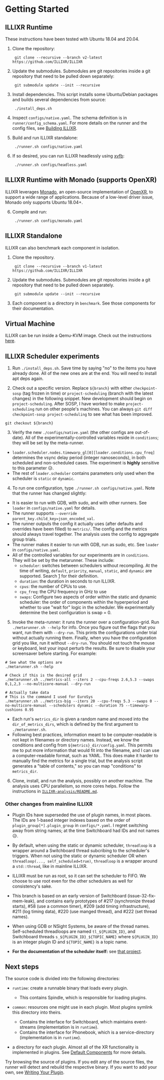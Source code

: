 # Getting Started

## ILLIXR Runtime

These instructions have been tested with Ubuntu 18.04 and 20.04.

1. Clone the repository:

        git clone --recursive --branch v2-latest https://github.com/ILLIXR/ILLIXR


2. Update the submodules. Submodules are git repositories inside a git repository that need to be
   pulled down separately:

        git submodule update --init --recursive

3. Install dependencies. This script installs some Ubuntu/Debian packages and builds several dependencies
   from source:

        ./install_deps.sh

4. Inspect `configs/native.yaml`. The schema definition is in `runner/config_schema.yaml`. For more
   details on the runner and the config files, see [Building ILLIXR][6].

5. Build and run ILLIXR standalone:

        ./runner.sh configs/native.yaml

6. If so desired, you can run ILLIXR headlessly using [xvfb][5]:

        ./runner.sh configs/headless.yaml

## ILLIXR Runtime with Monado (supports OpenXR)

ILLIXR leverages [Monado][3], an open-source implementation of [OpenXR][4], to support a wide range
of applications. Because of a low-level driver issue, Monado only supports Ubuntu 18.04+.

6. Compile and run:

        ./runner.sh configs/monado.yaml

## ILLIXR Standalone

ILLIXR can also benchmark each component in isolation.

1. Clone the repository.

        git clone --recursive --branch v1-latest https://github.com/ILLIXR/ILLIXR

2. Update the submodules. Submodules are git repositories inside a git repository that need to be
   pulled down separately.

        git submodule update --init --recursive

3. Each component is a directory in `benchmark`. See those components for their documentation.

## Virtual Machine

ILLIXR can be run inside a Qemu-KVM image. Check out the instructions [here][7].

## ILLIXR Scheduler experiments

1. Run `./install_deps.sh`. Save time by saying "no" to the items you have already done. All of the new ones are at the end. You will need to install apt deps again.

2. Check out a specific version. Replace `${branch}` with either `checkpoint-sosp` (tag frozen in time) or `project-scheduling` (branch with the latest changes) in the following snippet. New development should begin on `project-scheduling`. After SOSP, I have worked to make `project-scheduling` run on other people's machines. You can always `git diff checkpoint-sosp project-scheduling` to see what has been improved.

```
git checkout ${branch}
```

3. Verify the new `./configs/native.yaml` (the other configs are out-of-date). All of the experimentally-controlled variables reside in `conditions`; they will be set by the meta-runner.

  - `loader.scheduler.nodes.timewarp_gl[0][loader.conditions.cpu_freq]` determines the vsync delay period (integer nanoseconds), in both scheduled and non-scheduled cases. The experiment is **highly** sensitive to this parameter 😥.
  - The rest of `loader.scheduler` contains parameters only used when the scheduler is `static` or `dynamic`.

4. To run one configuration, type `./runner.sh configs/native.yaml`. Note that the runner has changed slightly:

  - It is easier to run with GDB, with sudo, and with other runners. See `loader` in `configs/native.yaml` for details.
  - The runner supports `--override parent_key.child_key=json_encoded_val`.
  - The runner outputs the config it actually uses (after defaults and overrides have been filled) to `metrics/`. The config and the metrics should always travel together. The analysis uses the config to aggregate group trials.
  - The runner makes it easier to run with GDB, run as sudo, etc. See `loader` in `configs/native.yaml`.
  - All of the controlled variables for our experiments are in `conditions`. They will be set by the metarunner. These include:
    - `scheduler`: switches between schedulers without recompiling. At the time of writing, `default`, `priority`, `manual`, `static`, and `dynamic` are supported. Search [1](https://docs.google.com/document/d/1FPjLn1FzxDuFla1P-VtXKRnCYHoGSGvXkcZEYO0PM7E) for their definition.
    - `duration`: the duration in seconds to run ILLIXR.
    - `cpus`: the number of CPUs to use.
    - `cpu_freq`: the CPU frequency in GHz to use
    - `swaps`: Configure two aspects of order within the static and dynamic scheduler: the order of components within the hyperperiod and whether to use "wait for" logic in the scheduler. We experimentally determine the best configuration is swap = 0.

5. Invoke the meta-runner: it runs the runner over a configuration-grid. Run `./metarunner.sh --help` for info. Once you figure out the flags that you want, run them with `--dry-run`. This prints the configurations under trial without actually running them. Finally, when you have the configuration grid you like, run it without `--dry-run`. You should not touch the mouse or keyboard, lest your input perturb the results. Be sure to disable your screensaver before starting. For example:

```
# See what the options are
./metarunner.sh --help

# Check if this is the desired grid
./metarunner.sh ../metrics-all --iters 2 --cpu-freqs 2.6,5.3 --swaps 0,1,2,3 --no-multicore-manual --dry-run

# Actually take data
# This is the command I used for EuroSys
./metarunner.sh ../metrics-big --iters 20 --cpu-freqs 5.3 --swaps 0 --no-multicore-manual --schedulers dynamic --duration 75 --timewarp-cushions 0.95

```

  - Each run's `metrics_dir` is given a random name and moved into the `dir_of_metrics_dirs`, which is defined by the first argument to `./metarunner.sh`.
  - Following best practices, information meant to be computer-readable is not kept in filenames or directory names. Instead, we know the conditions and config from `${metrics}_dir/config.yaml`. This permits me to put more information that would fit into the filename, and I can use a computer-readable format, such as YAML. This does make it harder to manually find the metrics for a single trial, but the analysis script generates a "table of contents," so you can map "conditions" to `metrics_dir`.

6. Clone, install, and run the analysis, possibly on another machine. The analysis uses CPU parallelism, so more cores helps. Follow the instructions in [`ILLIXR-analysis/README.md`](https://github.com/ILLIXR/ILLIXR-analysis/blob/project-scheduling/README.md).

### Other changes from mainline ILLIXR

- Plugin IDs have superseded the use of plugin names, in most places. The IDs are 1-based integer indexes based on the order of `plugin_group[*].plugin_group` in `configs/*.yaml`. I regret switching away from string names; at the time Switchboard had IDs and not names 😥.

- By default, when using the static or dynamic scheduler, `threadloop` is a wrapper around a Switchboard thread subcribing to the scheduler's triggers. When not using the static or dynamic scheduler OR when `threadloop(..., self_scheduled=true)`, `threadloop` is a wrapper around a `std::thread`, like in mainline ILLIXR.

- ILLIXR must be run as root, so it can set the scheduler to FIFO. We choose to use root even for the other schedulers as well for consistency's sake.

- This branch is based on an early version of Switchboard (issue-32-fix-mem-leak), and contains early prototypes of #217 (synchronize thread starts), #58 (use a common timer), #209 (add timing infrastructure), #211 (log timing data), #220 (use manged thread), and #222 (set thread names).

- When using GDB or NSight Systems, be aware of the thread names. Self-scheduled threadloops are named `tl_${PLUGIN_ID}`, and Switchboard threads `s_${PLUGIN_ID}_${TOPIC_NAME}` where `${PLUGIN_ID}` is an integer plugin ID and `${TOPIC_NAME}` is a topic name.

- **For the documentation of the scheduler itself:** see [that project](https://github.com/aditi741997/robotics_project/tree/project-scheduling/README.md).

## Next steps

 The source code is divided into the following directories:
- `runtime`: create a runnable binary that loads every plugin.
    * This contains Spindle, which is responsible for loading plugins.

- `common`: resources one might use in each plugin. Most plugins symlink this directory into theirs.
    * Contains the interface for Switchboard, which maintains event-streams (implementation is in `runtime`).
    * Contains the interface for Phonebook, which is a service-directory (implementation is in `runtime`).

- a directory for each plugin. Almost all of the XR functionality is implemented in plugins. See
  [Default Components][1] for more details.

Try browsing the source of plugins. If you edit any of the source files, the runner will
detect and rebuild the respective binary. If you want to add your own, see [Writing Your Plugin][2].

[1]: default_plugins.md
[2]: writing_your_plugin.md
[3]: https://monado.dev/
[4]: https://www.khronos.org/openxr/
[5]: http://manpages.ubuntu.com/manpages/bionic/man1/Xvfb.1.html
[6]: building_illixr.md
[7]: https://github.com/ILLIXR/ILLIXR/blob/master/qemu/INSTRUCTIONS.md

